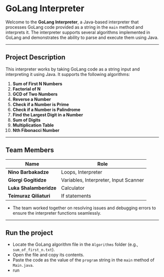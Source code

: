 # GoLang Interpreter

Welcome to the **GoLang Interpreter**, a Java-based interpreter that processes GoLang code provided as a string in the `main` method and interprets it. The interpreter supports several algorithms implemented in GoLang and demonstrates the ability to parse and execute them using Java.

---

## Project Description

This interpreter works by taking GoLang code as a string input and interpreting it using Java. It supports the following algorithms:

1. **Sum of First N Numbers**
2. **Factorial of N**
3. **GCD of Two Numbers**
4. **Reverse a Number**
5. **Check if a Number is Prime**
6. **Check if a Number is Palindrome**
7. **Find the Largest Digit in a Number**
8. **Sum of Digits**
9. **Multiplication Table**
10. **Nth Fibonacci Number**

---

## Team Members

| Name                 | Role             |
|----------------------|------------------|
| **Nino Barbakadze**  | Loops, Interpreter        |
| **Giorgi Gogitidze** | Variables, Interpreter, Input Scanner        |
| **Luka Shalamberidze** | Calculator      |
| **Teimuraz Qiliaturi** | If statements      |

- The team worked together on resolving issues and debugging errors to ensure the interpreter functions seamlessly.
---

## Run the project
   - Locate the GoLang algorithm file in the `Algorithms` folder (e.g., `sum_of_first_n.txt`).
   - Open the file and copy its contents.
   - Paste the code as the value of the `program` string in the `main` method of `Main.java`.
   - run
